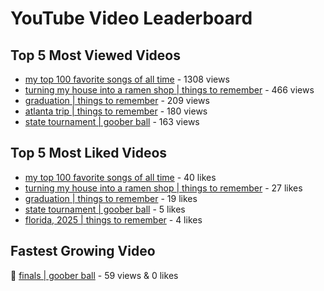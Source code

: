 # YouTube Video Leaderboard

## Top 5 Most Viewed Videos
- [my top 100 favorite songs of all time](https://youtu.be/zYnjnriU374) - 1308 views
- [turning my house into a ramen shop | things to remember](https://youtu.be/RBDZBPQs_fI) - 466 views
- [graduation | things to remember](https://youtu.be/l2r22Se8iw4) - 209 views
- [atlanta trip | things to remember](https://youtu.be/aROtkPs8i34) - 180 views
- [state tournament | goober ball](https://youtu.be/Ci5MFGdfzOE) - 163 views

## Top 5 Most Liked Videos
- [my top 100 favorite songs of all time](https://youtu.be/zYnjnriU374) - 40 likes
- [turning my house into a ramen shop | things to remember](https://youtu.be/RBDZBPQs_fI) - 27 likes
- [graduation | things to remember](https://youtu.be/l2r22Se8iw4) - 19 likes
- [state tournament | goober ball](https://youtu.be/Ci5MFGdfzOE) - 5 likes
- [florida, 2025 | things to remember](https://youtu.be/EGSwAs7yjAY) - 4 likes

## Fastest Growing Video
🔹 [finals | goober ball](https://youtu.be/srDTP8KR9QE) - 59 views & 0 likes
